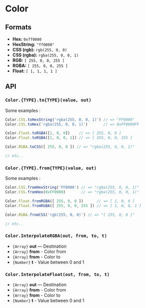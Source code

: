 # Color

## Formats

* **Hex:** `0xff0000`
* **HexString:** `"ff0000"`
* **CSS (rgb):** `rgb(255, 0, 0)`
* **CSS (rgba):** `rgba(255, 0, 0, 1)`
* **RGB:** `[ 255, 0, 0, 255 ]`
* **RGBA:** `[ 255, 0, 0, 255 ]`
* **Float:** `[ 1, 1, 1, 1 ]`

## API

### `Color.{TYPE}.to{TYPE}(value, out)`

Some examples :

```js
Color.CSS.toHexString('rgba(255, 0, 0, 1)') // => "FF0000"
Color.CSS.toHex('rgba(255, 0, 0, 1)')       // => 0xFF0000FF

Color.Float.toRGBA([1, 0, 0])    // => [ 255, 0, 0 ]
Color.Float.toRGBA([1, 0, 0, 1]) // => [ 255, 0, 0, 255 ]

Color.RGBA.toCSS([ 255, 0, 0 ]) // => "rgba(255, 0, 0, 1)"

// etc..
```

### `Color.{TYPE}.from{TYPE}(value, out)`

Some examples :

```js
Color.CSS.fromHexString('FF0000') // => "rgba(255, 0, 0, 1)"
Color.CSS.fromHex(0xFF0000)       // => "rgba(255, 0, 0, 1)"

Color.Float.fromRGBA([ 255, 0, 0 ])      // => [ 1, 0, 0 ]
Color.Float.fromRGBA([ 255, 0, 0, 255 ]) // => [ 1, 0, 0, 1 ]

Color.RGBA.fromCSS('rgb(255, 0, 0)') // => "[ 255, 0, 0 ]"

// etc..
```

### `Color.InterpolateRGBA(out, from, to, t)`

* `{Array}` **out** — Destination
* `{Array}` **from** - Color from
* `{Array}` **from** - Color to
* `{Number}` **t** - Value between 0 and 1

### `Color.InterpolateFloat(out, from, to, t)`

* `{Array}` **out** — Destination
* `{Array}` **from** - Color from
* `{Array}` **from** - Color to
* `{Number}` **t** - Value between 0 and 1